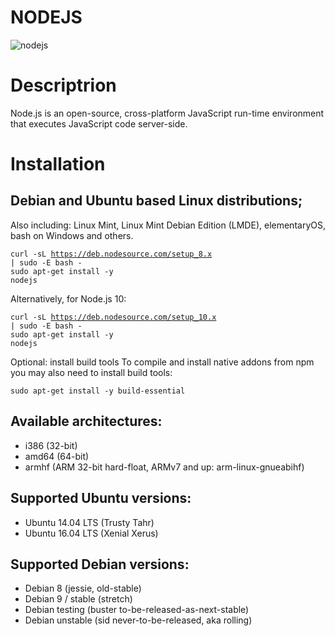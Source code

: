 # NODEJS
![nodejs](http://yannickloriot.com/wp-content/uploads/2016/04/nodejs_logo_2016.png)

# Descriptrion

Node.js is an open-source, cross-platform JavaScript run-time environment that executes JavaScript code server-side.

# Installation

## Debian and Ubuntu based Linux distributions;
   
Also including: Linux Mint, Linux Mint Debian Edition (LMDE), elementaryOS, bash on Windows and others.

<code>curl -sL https://deb.nodesource.com/setup_8.x | sudo -E bash -</code>
<br>
<code>sudo apt-get install -y nodejs</code>

Alternatively, for Node.js 10:

<code>curl -sL https://deb.nodesource.com/setup_10.x | sudo -E bash -</code>
<br>
<code>sudo apt-get install -y nodejs</code>

Optional: install build tools
To compile and install native addons from npm you may also need to install build tools:

<code>sudo apt-get install -y build-essential</code>

## Available architectures:

* i386 (32-bit)
* amd64 (64-bit)
* armhf (ARM 32-bit hard-float, ARMv7 and up: arm-linux-gnueabihf)

## Supported Ubuntu versions:

* Ubuntu 14.04 LTS (Trusty Tahr)
* Ubuntu 16.04 LTS (Xenial Xerus)

## Supported Debian versions:

* Debian 8 (jessie, old-stable)
* Debian 9 / stable (stretch)
* Debian testing (buster to-be-released-as-next-stable)
* Debian unstable (sid never-to-be-released, aka rolling)